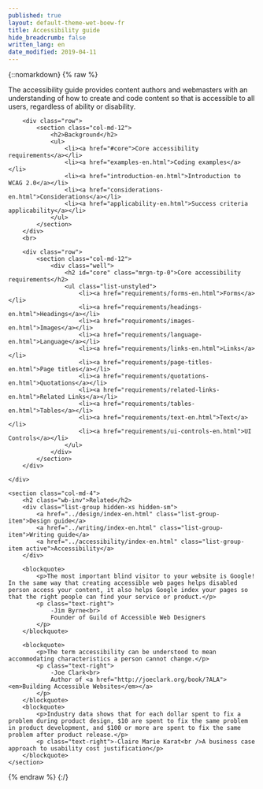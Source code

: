 ```yaml
---
published: true
layout: default-theme-wet-boew-fr
title: Accessibility guide
hide_breadcrumb: false
written_lang: en
date_modified: 2019-04-11
---
```

{::nomarkdown}
{% raw %}
<div class="row">
	<div class="col-md-8">
		<div class="row">
			<div class="col-md-4 col-lg-3 visible-md visible-lg">
				<span class="fa-stack fa-5x">
					<span class="fa fa-circle fa-stack-2x"></span>
					<span class="fa fa-wheelchair fa-stack-1x fa-inverse"></span>
				</span>
			</div>
			<div class="col-md-8 col-lg-9">
				<p>The accessibility guide provides content authors and webmasters with an understanding of how to create and code content so that is accessible to all users, regardless of ability or disability.</p>
			</div>
		</div>

		<div class="row">
			<section class="col-md-12">
				<h2>Background</h2>
				<ul>
					<li><a href="#core">Core accessibility requirements</a></li>
					<li><a href="examples-en.html">Coding examples</a></li>
					<li><a href="introduction-en.html">Introduction to WCAG 2.0</a></li>
					<li><a href="considerations-en.html">Considerations</a></li>
					<li><a href="applicability-en.html">Success criteria applicability</a></li>
				</ul>
			</section>
		</div>
		<br>

		<div class="row">
			<section class="col-md-12">
				<div class="well">
					<h2 id="core" class="mrgn-tp-0">Core accessibility requirements</h2>
					<ul class="list-unstyled">
						<li><a href="requirements/forms-en.html">Forms</a></li>
						<li><a href="requirements/headings-en.html">Headings</a></li>
						<li><a href="requirements/images-en.html">Images</a></li>
						<li><a href="requirements/language-en.html">Language</a></li>
						<li><a href="requirements/links-en.html">Links</a></li>
						<li><a href="requirements/page-titles-en.html">Page titles</a></li>
						<li><a href="requirements/quotations-en.html">Quotations</a></li>
						<li><a href="requirements/related-links-en.html">Related Links</a></li>
						<li><a href="requirements/tables-en.html">Tables</a></li>
						<li><a href="requirements/text-en.html">Text</a></li>
						<li><a href="requirements/ui-controls-en.html">UI Controls</a></li>
					</ul>
				</div>
			</section>
		</div>

	</div>

	<section class="col-md-4">
		<h2 class="wb-inv">Related</h2>
		<div class="list-group hidden-xs hidden-sm">
			<a href="../design/index-en.html" class="list-group-item">Design guide</a>
			<a href="../writing/index-en.html" class="list-group-item">Writing guide</a>
			<a href="../accessibility/index-en.html" class="list-group-item active">Accessibility</a>
		</div>

		<blockquote>
			<p>The most important blind visitor to your website is Google! In the same way that creating accessible web pages helps disabled person access your content, it also helps Google index your pages so that the right people can find your service or product.</p>
			<p class="text-right">
				-Jim Byrne<br>
				Founder of Guild of Accessible Web Designers
			</p>
		</blockquote>

		<blockquote>
			<p>The term accessibility can be understood to mean accommodating characteristics a person cannot change.</p>
			<p class="text-right">
				-Joe Clark<br>
				Author of <a href="http://joeclark.org/book/?ALA"><em>Building Accessible Websites</em></a>
			</p>
		</blockquote>
		<blockquote>
			<p>Industry data shows that for each dollar spent to fix a problem during product design, $10 are spent to fix the same problem in product development, and $100 or more are spent to fix the same problem after product release.</p>
			<p class="text-right">-Claire Marie Karat<br />A business case approach to usability cost justification</p>
		</blockquote>
	</section>
</div>
{% endraw %}
{:/}
